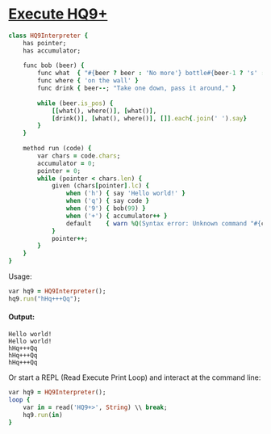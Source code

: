 [1]: http://rosettacode.org/wiki/Execute_HQ9+

# [Execute HQ9+][1]

```ruby
class HQ9Interpreter {
    has pointer;
    has accumulator;
 
    func bob (beer) {
        func what  { "#{beer ? beer : 'No more'} bottle#{beer-1 ? 's' : ''} of beer" }
        func where { 'on the wall' }
        func drink { beer--; "Take one down, pass it around," }
 
        while (beer.is_pos) {
            [[what(), where()], [what()],
            [drink()], [what(), where()], []].each{.join(' ').say}
        }
    }
 
    method run (code) {
        var chars = code.chars;
        accumulator = 0;
        pointer = 0;
        while (pointer < chars.len) {
            given (chars[pointer].lc) {
                when ('h') { say 'Hello world!' }
                when ('q') { say code }
                when ('9') { bob(99) }
                when ('+') { accumulator++ }
                default    { warn %Q(Syntax error: Unknown command "#{chars[pointer]}") }
            }
            pointer++;
        }
    }
}
```


Usage:

```ruby
var hq9 = HQ9Interpreter();
hq9.run("hHq+++Qq");
```

#### Output:
```
Hello world!
Hello world!
hHq+++Qq
hHq+++Qq
hHq+++Qq
```


Or start a REPL (Read Execute Print Loop) and interact at the command line:

```ruby
var hq9 = HQ9Interpreter();
loop {
    var in = read('HQ9+>', String) \\ break;
    hq9.run(in)
}
```